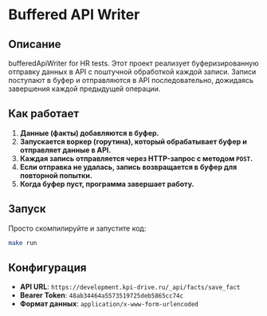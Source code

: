 # Buffered API Writer

## Описание
bufferedApiWriter for HR tests.
Этот проект реализует буферизированную отправку данных в API с поштучной обработкой каждой записи. Записи поступают в буфер и отправляются в API последовательно, дожидаясь завершения каждой предыдущей операции.

## Как работает
1. **Данные (факты) добавляются в буфер.**
2. **Запускается воркер (горутина), который обрабатывает буфер и отправляет данные в API.**
3. **Каждая запись отправляется через HTTP-запрос с методом `POST`.**
4. **Если отправка не удалась, запись возвращается в буфер для повторной попытки.**
5. **Когда буфер пуст, программа завершает работу.**

## Запуск
Просто скомпилируйте и запустите код:
```sh
make run
```

## Конфигурация
- **API URL**: `https://development.kpi-drive.ru/_api/facts/save_fact`
- **Bearer Token**: `48ab34464a5573519725deb5865cc74c`
- **Формат данных**: `application/x-www-form-urlencoded`
